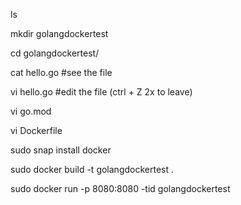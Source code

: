 ls

mkdir golangdockertest

cd golangdockertest/

cat hello.go   #see the file

vi hello.go    #edit the file (ctrl + Z 2x to leave)

vi go.mod

vi Dockerfile

sudo snap install docker

sudo docker build -t golangdockertest  .

sudo docker run -p 8080:8080  -tid golangdockertest
   

